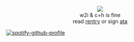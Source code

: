 <p align="center"> <img src="https://files.catbox.moe/uqmyfl.jpg"> <br>
w2i & c+h is fine <br>
read <a href="https://rentry.co/bigbang">rentry</a> or sign <a href="https://mcr.atabook.org">ata</a> <br>

[![spotify-github-profile](https://spotify-github-profile.kittinanx.com/api/view?uid=8lfcjiag09gc9cd5t7mcghhau&cover_image=true&theme=novatorem&show_offline=true&background_color=121212&interchange=false&bar_color=ffffff&bar_color_cover=false)](https://github.com/kittinan/spotify-github-profile)
